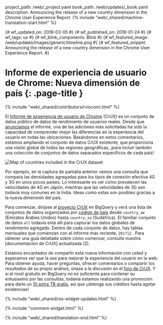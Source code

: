 project_path: /web/_project.yaml
book_path: /web/updates/_book.yaml
description: Announcing the release of a new country dimension in the Chrome User Experience Report.
{% include "web/_shared/machine-translation-start.html" %}

{# wf_updated_on: 2018-03-05 #}
{# wf_published_on: 2018-01-24 #}
{# wf_tags: ux #}
{# wf_blink_components: Blink #}
{# wf_featured_image: /web/updates/images/generic/timeline.png #}
{# wf_featured_snippet: Announcing the release of a new country dimension in the Chrome User Experience Report. #}

# Informe de experiencia de usuario de Chrome: Nueva dimensión de país {: .page-title }

{% include "web/_shared/contributors/rviscomi.html" %}

<div class="clearfix"></div>

El [Informe de experiencia de usuario de Chrome](/web/tools/chrome-user-experience-report/) (CrUX) es un conjunto de datos público de datos de rendimiento de usuarios reales. Desde que [anunciamos](https://blog.chromium.org/2017/10/introducing-chrome-user-experience-report.html) el informe, una de las adiciones más solicitadas ha sido la capacidad de comprender mejor las diferencias en la experiencia del usuario en todas las ubicaciones. Basándonos en estos comentarios, estamos ampliando el conjunto de datos CrUX existente, que proporciona una visión global de todas las regiones geográficas, ¡para incluir también una colección de conjuntos de datos separados específicos de cada país!

<img src="/web/updates/images/2018/01/crux-countries.png"
    alt="Map of countries included in the CrUX dataset"/>

Por ejemplo, en la captura de pantalla anterior vemos una consulta que compara las densidades agregadas para los tipos de conexión efectiva 4G y 3G en unos pocos países. Lo interesante es ver cómo prevalecen las velocidades de 4G en Japón, mientras que las velocidades de 3G son todavía muy comunes en la India. Ideas como estas son posibles gracias a la nueva dimensión del país.

Para comenzar, diríjase al [proyecto CrUX](https://bigquery.cloud.google.com/dataset/chrome-ux-report:all) en BigQuery y verá una lista de conjuntos de datos organizados por [código de país](https://en.wikipedia.org/wiki/ISO_3166-1_alpha-2) desde `country_ae` (Emiratos Árabes Unidos) hasta `country_za` (Sudáfrica). El familiar conjunto de datos `all` todavía está allí para capturar los datos globales de rendimiento agregado. Dentro de cada conjunto de datos, hay tablas mensuales que comienzan con el informe más reciente, `201712` . Para obtener una guía detallada sobre cómo comenzar, consulte nuestra [documentación de CrUX] actualizada (2).

Estamos encantados de compartir esta nueva información con usted y esperamos ver que la use para mejorar la experiencia del usuario en la web. Para obtener ayuda, hacer preguntas, ofrecer comentarios o compartir los resultados de su propio análisis, únase a la discusión en el [foro de CrUX](https://groups.google.com/a/chromium.org/forum/#!forum/chrome-ux-report). Y si el nivel gratuito en BigQuery no es suficiente para contener su entusiasmo por las consultas, todavía estamos realizando una promoción para darle un [10 extra TB gratis](https://docs.google.com/forms/d/e/1FAIpQLSeMYnz93JQuO7rPewVrKpLfxO7JREOysti0CQyRo31bc7cXHA/viewform), así que ¡obtenga sus créditos hasta agotar existencias!

{% include "web/_shared/rss-widget-updates.html" %}

{% include "comment-widget.html" %}

{% include "web/_shared/translation-end.html" %}